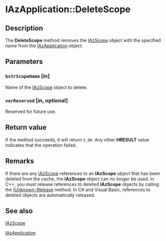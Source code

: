 # IAzApplication::DeleteScope

## Description

The **DeleteScope** method removes the [IAzScope](https://learn.microsoft.com/windows/win32/api/azroles/nn-azroles-iazscope) object with the specified name from the [IAzApplication](https://learn.microsoft.com/windows/win32/api/azroles/nn-azroles-iazapplication) object.

## Parameters

### `bstrScopeName` [in]

Name of the [IAzScope](https://learn.microsoft.com/windows/win32/api/azroles/nn-azroles-iazscope) object to delete.

### `varReserved` [in, optional]

Reserved for future use.

## Return value

If the method succeeds, it will return `S_OK`. Any other **HRESULT** value indicates that the operation failed.

## Remarks

If there are any [IAzScope](https://learn.microsoft.com/windows/win32/api/azroles/nn-azroles-iazscope) references to an **IAzScope** object that has been deleted from the cache, the **IAzScope** object can no longer be used. In C++, you must release references to deleted **IAzScope** objects by calling the [IUnknown::Release](https://learn.microsoft.com/windows/win32/api/unknwn/nf-unknwn-iunknown-release) method. In C# and Visual Basic, references to deleted objects are automatically released.

## See also

[IAzScope](https://learn.microsoft.com/windows/win32/api/azroles/nn-azroles-iazscope)

[IAzApplication](https://learn.microsoft.com/windows/win32/api/azroles/nn-azroles-iazapplication)